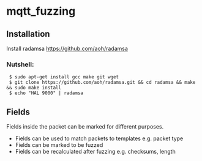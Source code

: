 # mqtt_fuzzing

## Installation
Install radamsa
https://github.com/aoh/radamsa

### Nutshell:

```
 $ sudo apt-get install gcc make git wget
 $ git clone https://github.com/aoh/radamsa.git && cd radamsa && make && sudo make install
 $ echo "HAL 9000" | radamsa
```

## Fields

Fields inside the packet can be marked for different purposes.

  * Fields can be used to match packets to templates e.g. packet type
  * Fields can be marked to be fuzzed
  * Fields can be recalculated after fuzzing e.g. checksums, length
